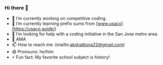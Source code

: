 ### Hi there 👋



- 🔭 I’m currently working on competitive coding.
- 🌱 I’m currently learning prefix sums from [www.usaco](https://usaco.guide/)
- 🤔 I’m looking for help with a coding initiative in the San Jose metro area.
- 💬 AMA 
- 📫 How to reach me: (mailto:akshatbora22@gmail.com)
- 😄 Pronouns: he/him
- ⚡ Fun fact: My favorite school subject is history!
